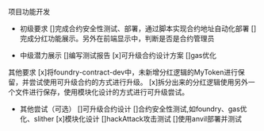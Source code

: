 项目功能开发

- 初级要求
[]完成合约安全性测试、部署，通过脚本实现合约地址自动化部署
[]完成分红功能展示。另外在前端显示中，判断是否是合约管理员

- 中级潜力展示
[]编写测试报告
[x]可升级合约设计方案
[]gas优化

其他要求
[x]将foundry-contract-dev中，未新增分红逻辑的MyToken进行保留，并尝试使用可升级合约的方式进行升级。
[x]拆分出来的分红逻辑使用另外一个文件进行保存，使用模块化设计的方式进行可升级尝试。

- 其他尝试（可选）
[]可升级合约设计
[]合约安全性测试,如foundry、gas优化、slither
[x]模块化设计
[]hackAttack攻击测试
[]使用anvil部署并测试